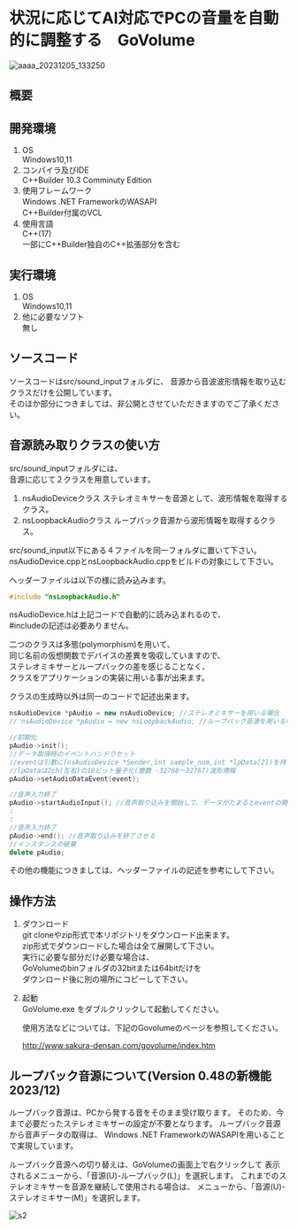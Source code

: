 # 状況に応じてAI対応でPCの音量を自動的に調整する　GoVolume

![aaaa_20231205_133250](https://github.com/GouNakano/GoVolume/assets/56259253/0be64c0c-1571-4d09-9a45-9acdec9506cf)

## 概要

## 開発環境

1. OS  
  Windows10,11  
2. コンパイラ及びIDE  
 C++Builder 10.3 Comminuty Edition  
3. 使用フレームワーク  
   Windows .NET FrameworkのWASAPI  
   C++Builder付属のVCL  
4. 使用言語  
   C++(17)  
   一部にC++Builder独自のC++拡張部分を含む

## 実行環境

1. OS  
  Windows10,11  
2. 他に必要なソフト  
   無し

## ソースコード

  ソースコードはsrc/sound_inputフォルダに、
  音源から音波波形情報を取り込むクラスだけを公開しています。  
  そのほか部分につきましては、非公開とさせていただきますのでご了承ください。
  
## 音源読み取りクラスの使い方

  src/sound_inputフォルダには、  
  音源に応じて２クラスを用意しています。  

  1. nsAudioDeviceクラス
     ステレオミキサーを音源として、波形情報を取得するクラス。
  2. nsLoopbackAudioクラス
    ループバック音源から波形情報を取得するクラス。

  src/sound_input以下にある４ファイルを同一フォルダに置いて下さい。  
  nsAudioDevice.cppとnsLoopbackAudio.cppをビルドの対象にして下さい。

  ヘッダーファイルは以下の様に読み込みます。

```C++:test.cpp
#include "nsLoopbackAudio.h"
```

  nsAudioDevice.hは上記コードで自動的に読み込まれるので、  
  #includeの記述は必要ありません。

  二つのクラスは多態(polymorphism)を用いて、  
  同じ名前の仮想関数でデバイスの差異を吸収していますので、  
  ステレオミキサーとループバックの差を感じることなく、  
  クラスをアプリケーションの実装に用いる事が出来ます。
  
  クラスの生成時以外は同一のコードで記述出来ます。  
  
```C++:test.cpp
nsAudioDevice *pAudio = new nsAudioDevice; //ステレオミキサーを用いる場合
// nsAudioDevice *pAudio = new nsLoopbackAudio; //ループバック音源を用いる場合

//初期化
pAudio->init();
//データ取得時のイベントハンドラセット
//eventは引数に(nsAudioDevice *Sender,int sample_num,int *lpData[2])を持つ関数ポインタ
//lpDataは2ch(左右)の16ビット量子化(整数 -32768～32767)波形情報
pAudio->setAudioDataEvent(event); 

//音声入力終了
pAudio->startAudioInput(); //音声取り込みを開始して、データがたまるとeventの関数を呼び出して処理させる
:
:
//音声入力終了
pAudio->end(); //音声取り込みを終了させる
//インスタンスの破棄
delete pAudio; 

```

その他の機能につきましては、ヘッダーファイルの記述を参考にして下さい。  

## 操作方法

1. ダウンロード  
   git cloneやzip形式で本リポジトリをダウンロード出来ます。  
   zip形式でダウンロードした場合は全て展開して下さい。  
   実行に必要な部分だけ必要な場合は、  
   GoVolumeのbinフォルダの32bitまたは64bitだけを  
   ダウンロード後に別の場所にコピーして下さい。  
2. 起動  
   GoVolume.exe をダブルクリックして起動してください。

   使用方法などについては、下記のGovolumeのページを参照してください。

   <http://www.sakura-densan.com/govolume/index.htm>

## ループバック音源について(Version 0.48の新機能 2023/12)  

  ループバック音源は、PCから発する音をそのまま受け取ります。
  そのため、今まで必要だったステレオミキサーの設定が不要となります。
  ループバック音源から音声データの取得は、
  Windows .NET FrameworkのWASAPIを用いることで実現しています。

  ループバック音源への切り替えは、GoVolumeの画面上で右クリックして
  表示されるメニューから、「音源(U)-ループバック(L)」を選択します。
  これまでのステレオミキサーを音源を継続して使用される場合は、
  メニューから、「音源(U)-ステレオミキサー(M)」を選択します。

![s2](https://github.com/GouNakano/GoVolume/assets/56259253/4fcf82c3-e3d2-496a-9a90-6c8d0733d11a)
